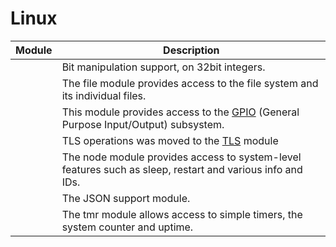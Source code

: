 # Linux
| Module | Description |
| --- | --- |
|  | Bit manipulation support, on 32bit integers. | 
|  | The file module provides access to the file system and its individual files. | 
|  | This module provides access to the [GPIO](https://en.wikipedia.org/wiki/General-purpose_input/output) (General Purpose Input/Output) subsystem. | 
|  |  TLS operations was moved to the [TLS](tls.md) module  | 
|  | The node module provides access to system-level features such as sleep, restart and various info and IDs. | 
|  | The JSON support module. | 
|  | The tmr module allows access to simple timers, the system counter and uptime. | 
